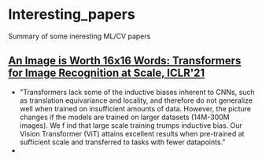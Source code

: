 # Interesting_papers
Summary of some ineresting ML/CV papers

## [An Image is Worth 16x16 Words: Transformers for Image Recognition at Scale, ICLR'21](https://arxiv.org/pdf/2010.11929)
* "Transformers lack some of the inductive biases inherent to CNNs, such as translation equivariance and locality, and therefore do not generalize well when trained on insufficient amounts of data. However, the picture changes if the models are trained on larger datasets (14M-300M images). We f ind that large scale training trumps inductive bias. Our Vision Transformer (ViT) attains excellent results when pre-trained at sufficient scale and transferred to tasks with fewer datapoints."
* 
